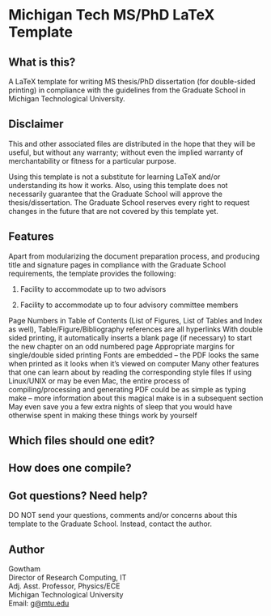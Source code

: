 Michigan Tech MS/PhD LaTeX Template
================

What is this?
-------------------

A LaTeX template for writing MS thesis/PhD dissertation (for double-sided printing) in compliance with the guidelines from the Graduate School in Michigan Technological University.


Disclaimer
-------------------

This and other associated files are distributed in the hope that they will be useful, but without any warranty; without even the implied warranty of merchantability or fitness for a particular purpose.

Using this template is not a substitute for learning LaTeX and/or understanding its how it works. Also, using this template does not necessarily guarantee that the Graduate School will approve the thesis/dissertation. The Graduate School reserves every right to request changes in the future that are not covered by this template yet. 


Features
-------------------

Apart from modularizing the document preparation process, and producing title and signature pages in compliance with the Graduate School requirements, the template provides the following:

  1. Facility to accommodate up to two advisors

  2. Facility to accommodate up to four advisory committee members

Page Numbers in Table of Contents (List of Figures, List of Tables and Index as well), Table/Figure/Bibliography references are all hyperlinks
With double sided printing, it automatically inserts a blank page (if necessary) to start the new chapter on an odd numbered page
Appropriate margins for single/double sided printing
Fonts are embedded – the PDF looks the same when printed as it looks when it’s viewed on computer 
Many other features that one can learn about by reading the corresponding style files
If using Linux/UNIX or may be even Mac, the entire process of compiling/processing and generating PDF could be as simple as typing make – more information about this magical make is in a subsequent section
May even save you a few extra nights of sleep that you would have otherwise spent in making these things work by yourself


Which files should one edit?
-------------------



How does one compile?
-------------------



Got questions? Need help?
-------------------

DO NOT send your questions, comments and/or concerns about this template to the Graduate School. Instead, contact the author.


Author
-------------------

Gowtham          
Director of Research Computing, IT             
Adj. Asst. Professor, Physics/ECE               
Michigan Technological University                 
Email: g@mtu.edu

